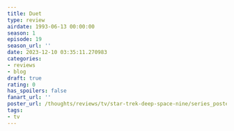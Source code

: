 ```yaml
---
title: Duet
type: review
airdate: 1993-06-13 00:00:00
season: 1
episode: 19
season_url: ''
date: 2023-12-10 03:35:11.270983
categories:
- reviews
- blog
draft: true
rating: 0
has_spoilers: false
fanart_url: ''
poster_url: /thoughts/reviews/tv/star-trek-deep-space-nine/series_poster.jpg
tags:
- tv
---
```


